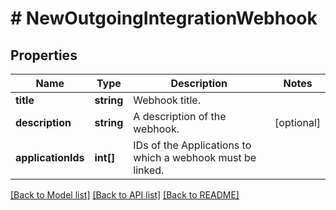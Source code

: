 # # NewOutgoingIntegrationWebhook

## Properties

Name | Type | Description | Notes
------------ | ------------- | ------------- | -------------
**title** | **string** | Webhook title. | 
**description** | **string** | A description of the webhook. | [optional] 
**applicationIds** | **int[]** | IDs of the Applications to which a webhook must be linked. | 

[[Back to Model list]](../../README.md#documentation-for-models) [[Back to API list]](../../README.md#documentation-for-api-endpoints) [[Back to README]](../../README.md)


